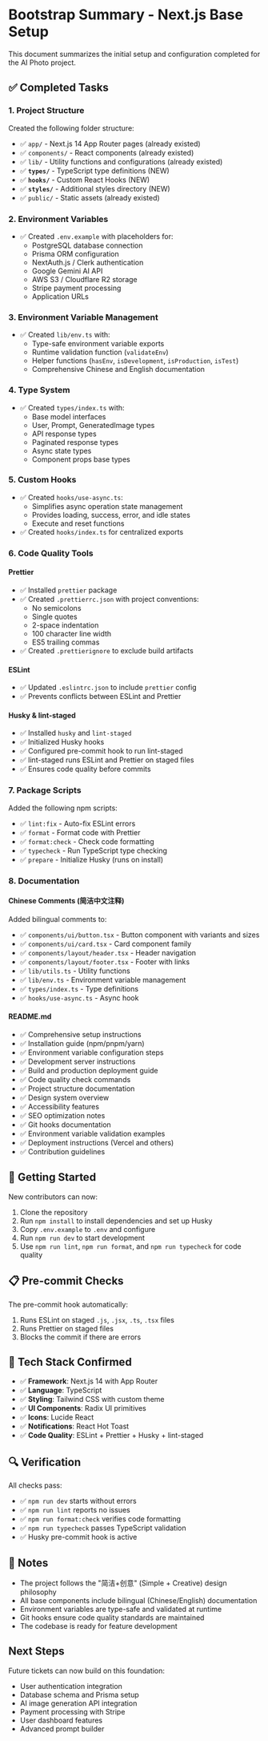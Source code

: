 # Bootstrap Summary - Next.js Base Setup

This document summarizes the initial setup and configuration completed for the AI Photo project.

## ✅ Completed Tasks

### 1. Project Structure

Created the following folder structure:

- ✅ `app/` - Next.js 14 App Router pages (already existed)
- ✅ `components/` - React components (already existed)
- ✅ `lib/` - Utility functions and configurations (already existed)
- ✅ **`types/`** - TypeScript type definitions (NEW)
- ✅ **`hooks/`** - Custom React Hooks (NEW)
- ✅ **`styles/`** - Additional styles directory (NEW)
- ✅ `public/` - Static assets (already existed)

### 2. Environment Variables

- ✅ Created `.env.example` with placeholders for:
  - PostgreSQL database connection
  - Prisma ORM configuration
  - NextAuth.js / Clerk authentication
  - Google Gemini AI API
  - AWS S3 / Cloudflare R2 storage
  - Stripe payment processing
  - Application URLs

### 3. Environment Variable Management

- ✅ Created `lib/env.ts` with:
  - Type-safe environment variable exports
  - Runtime validation function (`validateEnv`)
  - Helper functions (`hasEnv`, `isDevelopment`, `isProduction`, `isTest`)
  - Comprehensive Chinese and English documentation

### 4. Type System

- ✅ Created `types/index.ts` with:
  - Base model interfaces
  - User, Prompt, GeneratedImage types
  - API response types
  - Paginated response types
  - Async state types
  - Component props base types

### 5. Custom Hooks

- ✅ Created `hooks/use-async.ts`:
  - Simplifies async operation state management
  - Provides loading, success, error, and idle states
  - Execute and reset functions
- ✅ Created `hooks/index.ts` for centralized exports

### 6. Code Quality Tools

#### Prettier

- ✅ Installed `prettier` package
- ✅ Created `.prettierrc.json` with project conventions:
  - No semicolons
  - Single quotes
  - 2-space indentation
  - 100 character line width
  - ES5 trailing commas
- ✅ Created `.prettierignore` to exclude build artifacts

#### ESLint

- ✅ Updated `.eslintrc.json` to include `prettier` config
- ✅ Prevents conflicts between ESLint and Prettier

#### Husky & lint-staged

- ✅ Installed `husky` and `lint-staged`
- ✅ Initialized Husky hooks
- ✅ Configured pre-commit hook to run lint-staged
- ✅ lint-staged runs ESLint and Prettier on staged files
- ✅ Ensures code quality before commits

### 7. Package Scripts

Added the following npm scripts:

- ✅ `lint:fix` - Auto-fix ESLint errors
- ✅ `format` - Format code with Prettier
- ✅ `format:check` - Check code formatting
- ✅ `typecheck` - Run TypeScript type checking
- ✅ `prepare` - Initialize Husky (runs on install)

### 8. Documentation

#### Chinese Comments (简洁中文注释)

Added bilingual comments to:

- ✅ `components/ui/button.tsx` - Button component with variants and sizes
- ✅ `components/ui/card.tsx` - Card component family
- ✅ `components/layout/header.tsx` - Header navigation
- ✅ `components/layout/footer.tsx` - Footer with links
- ✅ `lib/utils.ts` - Utility functions
- ✅ `lib/env.ts` - Environment variable management
- ✅ `types/index.ts` - Type definitions
- ✅ `hooks/use-async.ts` - Async hook

#### README.md

- ✅ Comprehensive setup instructions
- ✅ Installation guide (npm/pnpm/yarn)
- ✅ Environment variable configuration steps
- ✅ Development server instructions
- ✅ Build and production deployment guide
- ✅ Code quality check commands
- ✅ Project structure documentation
- ✅ Design system overview
- ✅ Accessibility features
- ✅ SEO optimization notes
- ✅ Git hooks documentation
- ✅ Environment variable validation examples
- ✅ Deployment instructions (Vercel and others)
- ✅ Contribution guidelines

## 🚀 Getting Started

New contributors can now:

1. Clone the repository
2. Run `npm install` to install dependencies and set up Husky
3. Copy `.env.example` to `.env` and configure
4. Run `npm run dev` to start development
5. Use `npm run lint`, `npm run format`, and `npm run typecheck` for code quality

## 📋 Pre-commit Checks

The pre-commit hook automatically:

1. Runs ESLint on staged `.js`, `.jsx`, `.ts`, `.tsx` files
2. Runs Prettier on staged files
3. Blocks the commit if there are errors

## 🎯 Tech Stack Confirmed

- ✅ **Framework**: Next.js 14 with App Router
- ✅ **Language**: TypeScript
- ✅ **Styling**: Tailwind CSS with custom theme
- ✅ **UI Components**: Radix UI primitives
- ✅ **Icons**: Lucide React
- ✅ **Notifications**: React Hot Toast
- ✅ **Code Quality**: ESLint + Prettier + Husky + lint-staged

## 🔍 Verification

All checks pass:

- ✅ `npm run dev` starts without errors
- ✅ `npm run lint` reports no issues
- ✅ `npm run format:check` verifies code formatting
- ✅ `npm run typecheck` passes TypeScript validation
- ✅ Husky pre-commit hook is active

## 📝 Notes

- The project follows the "简洁+创意" (Simple + Creative) design philosophy
- All base components include bilingual (Chinese/English) documentation
- Environment variables are type-safe and validated at runtime
- Git hooks ensure code quality standards are maintained
- The codebase is ready for feature development

## Next Steps

Future tickets can now build on this foundation:

- User authentication integration
- Database schema and Prisma setup
- AI image generation API integration
- Payment processing with Stripe
- User dashboard features
- Advanced prompt builder
